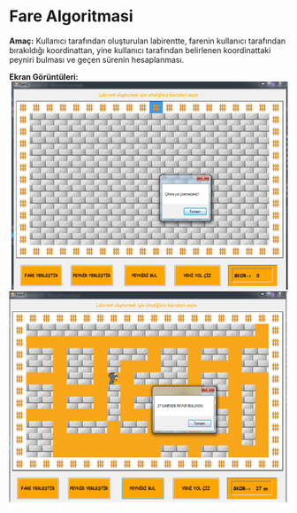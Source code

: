 # Fare Algoritmasi
**Amaç:** Kullanıcı tarafından oluşturulan labirentte, farenin kullanıcı tarafından bırakıldığı koordinattan, yine kullanıcı tarafından belirlenen koordinattaki peyniri bulması ve geçen sürenin hesaplanması. 

**Ekran Görüntüleri:**
![ekran görüntüsü 1](https://github.com/DamlaDemir/FareAlgoritmasi/blob/master/YazilimSinamaOdev2/Images/1.png)
![ekran görüntüsü 2](https://github.com/DamlaDemir/FareAlgoritmasi/blob/master/YazilimSinamaOdev2/Images/2.png)
